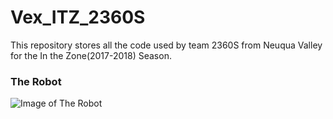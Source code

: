 # Vex_ITZ_2360S
This repository stores all the code used by team 2360S from Neuqua Valley for the In the Zone(2017-2018) Season.
### The Robot
![Image of The Robot](https://github.com/bchandaka/VEX_Robotics_2360S_18-19/blob/master/Robot_17-18.png)
